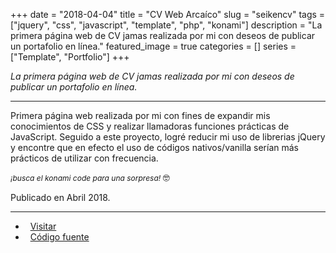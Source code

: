 +++ 
date = "2018-04-04"
title = "CV Web Arcaíco"
slug = "seikencv"
tags = ["jquery", "css", "javascript", "template", "php", "konami"]
description = "La primera página web de CV jamas realizada por mi con deseos de publicar un portafolio en línea."
featured_image = true
categories = []
series = ["Template", "Portfolio"]
+++

<p>
<em>La primera página web de CV jamas realizada por mi con deseos de publicar un portafolio en línea.</em>
</p>
<hr>
<p>
    Primera página web realizada por mi con fines de expandir mis conocimientos de CSS y realizar llamadoras funciones prácticas de JavaScript. Seguido a este proyecto, logré reducir mi uso de librerias jQuery y encontre que en efecto el uso de códigos nativos/vanilla serían más prácticos de utilizar con frecuencia.
</p>
<p>
    <i style="font-size:12px;" class="spoiler"> ¡busca el <span color="red">k</span><span color="blue">o</span><span color="yellow">n</span><span color="green">a</span><span color="purple">m</span><span color="orange">i</span> code para una sorpresa! </i>🤓
</p>
<p>Publicado en Abril 2018.</p>
<hr>
<ul>
	<li><i class="fa fa-terminal"></i>&nbsp; <a href="http://gestyy.com/etTog1">Visitar</a></li>
	<li><i class="fa fa-download"></i>&nbsp; <a href="#" class="disabled-link">Código fuente</a></li>
</ul>